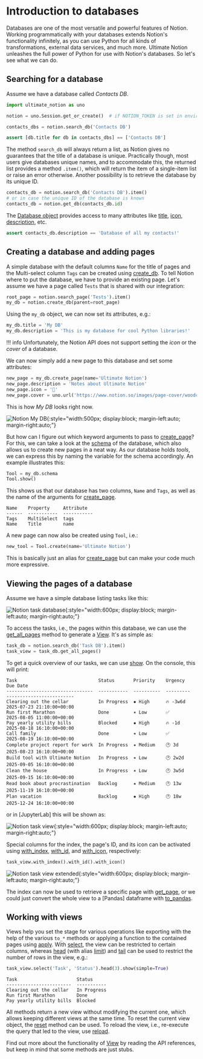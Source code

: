 # Introduction to databases

Databases are one of the most versatile and powerful features of Notion.
Working programmatically with your databases extends Notion's functionality infinitely,
as you can use Python for all kinds of transformations, external data services, and much more.
Ultimate Notion unleashes the full power of Python for use with Notion's databases.
So let's see what we can do.

## Searching for a database

Assume we have a database called *Contacts DB*.

```python
import ultimate_notion as uno

notion = uno.Session.get_or_create()  # if NOTION_TOKEN is set in environment

contacts_dbs = notion.search_db('Contacts DB')

assert [db.title for db in contacts_dbs] == ['Contacts DB']
```

The method `search_db` will always return a list, as Notion gives no guarantees that the
title of a database is unique. Practically though, most users give databases unique
names, and to accommodate this, the returned list provides a method `.item()`, which
will return the item of a single-item list or raise an error otherwise. Another possibility
is to retrieve the database by its unique ID.

```python
contacts_db = notion.search_db('Contacts DB').item()
# or in case the unique ID of the database is known
contacts_db = notion.get_db(contacts_db.id)
```

The [Database object] provides access to many attributes like [title], [icon], [description], etc.

```python
assert contacts_db.description == 'Database of all my contacts!'
```

## Creating a database and adding pages

A simple database with the default columns `Name` for the title of pages and the Multi-select column `Tags`
can be created using [create_db]. To tell Notion where to put the database, we have to provide an existing page.
Let's assume we have a page called `Tests` that is shared with our integration:

```python
root_page = notion.search_page('Tests').item()
my_db = notion.create_db(parent=root_page)
```

Using the `my_db` object, we can now set its attributes, e.g.:

```python
my_db.title = 'My DB'
my_db.description = 'This is my database for cool Python libraries!'
```

!!! info
    Unfortunately, the Notion API does not support setting the *icon* or the *cover* of a database.

We can now simply add a new page to this database and set some attributes:

```python
new_page = my_db.create_page(name='Ultimate Notion')
new_page.description = 'Notes about Ultimate Notion'
new_page.icon = '🚀'
new_page.cover = uno.url('https://www.notion.so/images/page-cover/woodcuts_2.jpg')
```

This is how *My DB* looks right now.

![Notion My DB](../assets/images/notion-my-db.png){:style="width:500px; display:block; margin-left:auto; margin-right:auto;"}

But how can I figure out which keyword arguments to pass to [create_page]? For this, we can take a look at the [schema]
of the database, which also allows us to create new pages in a neat way. As our database holds *tools*, we can express
this by naming the variable for the schema accordingly. An example illustrates this:

```python
Tool = my_db.schema
Tool.show()
```

This shows us that our database has two columns, `Name` and `Tags`, as well as the name of the arguments for [create_page].

```console
Name    Property     Attribute
------  -----------  -----------
Tags    MultiSelect  tags
Name    Title        name
```

A new page can now also be created using `Tool`, i.e.:

```python
new_tool = Tool.create(name='Ultimate Notion')
```

This is basically just an alias for [create_page] but can make your code much more expressive.

## Viewing the pages of a database

Assume we have a simple database listing tasks like this:

![Notion task database](../assets/images/notion-task-db.png){:style="width:600px; display:block; margin-left:auto; margin-right:auto;"}

To access the tasks, i.e., the pages within this database, we can use the [get_all_pages] method to
generate a [View]. It's as simple as:

```python
task_db = notion.search_db('Task DB').item()
task_view = task_db.get_all_pages()
```

To get a quick overview of our tasks, we can use [show]. On the console, this will print:

```console
Task                              Status       Priority    Urgency    Due Date
--------------------------------  -----------  ----------  ---------  -------------------------
Clearing out the cellar           In Progress  ✹ High      🔥 -3w6d   2025-07-23 21:10:00+00:00
Run first Marathon                Done         ✶ Low       ✅         2025-08-05 11:00:00+00:00
Pay yearly utility bills          Blocked      ✹ High      🔥 -1d     2025-08-18 16:10:00+00:00
Call family                       Done         ✶ Low       ✅         2025-08-19 16:10:00+00:00
Complete project report for work  In Progress  ✷ Medium    🕐 3d      2025-08-23 16:10:00+00:00
Build tool with Ultimate Notion   In Progress  ✶ Low       🕐 2w2d    2025-09-05 16:10:00+00:00
Clean the house                   In Progress  ✶ Low       🕐 3w5d    2025-09-15 16:10:00+00:00
Read book about procrastination   Backlog      ✷ Medium    🕐 13w     2025-11-19 16:10:00+00:00
Plan vacation                     Backlog      ✹ High      🕐 18w     2025-12-24 16:10:00+00:00
```

or in [JupyterLab] this will be shown as:

![Notion task view](../assets/images/notion-task-view.png){:style="width:600px; display:block; margin-left:auto; margin-right:auto;"}

Special columns for the index, the page's ID, and its icon can be activated using
[with_index], [with_id], and [with_icon], respectively:

```python
task_view.with_index().with_id().with_icon()
```

![Notion task view extended](../assets/images/notion-task-view-ext.png){:style="width:600px; display:block; margin-left:auto; margin-right:auto;"}

The index can now be used to retrieve a specific page with [get_page], or we could just
convert the whole view to a [Pandas] dataframe with [to_pandas].

## Working with views

Views help you set the stage for various operations like exporting with the help of the various `to_*` methods
or applying a function to the contained pages using [apply]. With [select], the view can be restricted to
certain columns, whereas [head] (with alias [limit]) and [tail] can be used to restrict the number of rows in the view, e.g.:

```python
task_view.select('Task', 'Status').head(3).show(simple=True)
```

```console
Task                      Status
------------------------  -----------
Clearing out the cellar   In Progress
Run first Marathon        Done
Pay yearly utility bills  Blocked
```

All methods return a new view without modifying the current one, which allows keeping
different views at the same time. To reset the current view object, the [reset] method can be used.
To reload the view, i.e., re-execute the query that led to the view, use [reload].

Find out more about the functionality of [View] by reading the API references, but
keep in mind that some methods are just stubs.

[Database object]: ../../reference/ultimate_notion/database/#ultimate_notion.database.Database
[get_all_pages]: ../../reference/ultimate_notion/database/#ultimate_notion.database.Database.get_all_pages
[title]: ../../reference/ultimate_notion/database/#ultimate_notion.database.Database.title
[icon]: ../../reference/ultimate_notion/database/#ultimate_notion.database.Database.icon
[description]: ../../reference/ultimate_notion/database/#ultimate_notion.database.Database.description
[View]: ../../reference/ultimate_notion/view/#ultimate_notion.view.View
[show]: ../../reference/ultimate_notion/view/#ultimate_notion.view.View.show
[with_index]: ../../reference/ultimate_notion/view/#ultimate_notion.view.View.with_index
[with_id]: ../../reference/ultimate_notion/view/#ultimate_notion.view.View.with_id
[with_icon]: ../../reference/ultimate_notion/view/#ultimate_notion.view.View.with_icon
[get_page]: ../../reference/ultimate_notion/view/#ultimate_notion.view.View.get_page
[to_pandas]: ../../reference/ultimate_notion/view/#ultimate_notion.view.View.to_pandas
[apply]: ../../reference/ultimate_notion/view/#ultimate_notion.view.View.apply
[select]: ../../reference/ultimate_notion/view/#ultimate_notion.view.View.select
[reset]: ../../reference/ultimate_notion/view/#ultimate_notion.view.View.reset
[reload]: ../../reference/ultimate_notion/view/#ultimate_notion.view.View.reload
[head]: ../../reference/ultimate_notion/view/#ultimate_notion.view.View.head
[limit]: ../../reference/ultimate_notion/view/#ultimate_notion.view.View.limit
[tail]: ../../reference/ultimate_notion/view/#ultimate_notion.view.View.tail
[create_db]: ../../reference/ultimate_notion/session/#ultimate_notion.session.Session.create_db
[create_page]: ../../reference/ultimate_notion/database/#ultimate_notion.database.Database.create_page
[schema]: ../../reference/ultimate_notion/schema/#ultimate_notion.schema.Schema
